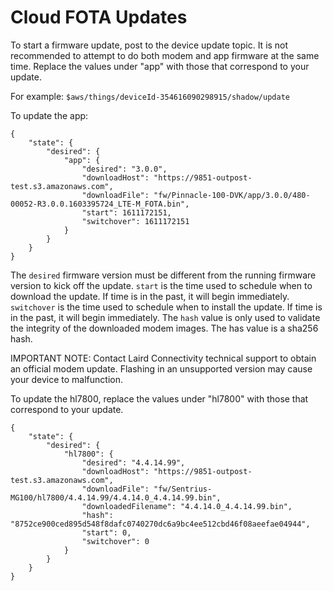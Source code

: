 # Cloud FOTA Updates

To start a firmware update, post to the device update topic. It is not recommended to attempt to do both modem and app firmware at the same time.
Replace the values under "app" with those that correspond to your update.

For example: `$aws/things/deviceId-354616090298915/shadow/update`

To update the app:
```
{
    "state": {
        "desired": {
            "app": {
                "desired": "3.0.0",
                "downloadHost": "https://9851-outpost-test.s3.amazonaws.com",
                "downloadFile": "fw/Pinnacle-100-DVK/app/3.0.0/480-00052-R3.0.0.1603395724_LTE-M_FOTA.bin",
                "start": 1611172151,
                "switchover": 1611172151
            }
        }
    }
}
```

The `desired` firmware version must be different from the running firmware version to kick off the update.
`start` is the time used to schedule when to download the update. If time is in the past, it will begin immediately.
`switchover` is the time used to schedule when to install the update. If time is in the past, it will begin immediately.
The `hash` value is only used to validate the integrity of the downloaded modem images. The has value is a sha256 hash.

IMPORTANT NOTE: Contact Laird Connectivity technical support to obtain an official modem update. Flashing in an
unsupported version may cause your device to malfunction.

To update the hl7800, replace the values under "hl7800" with those that correspond to your update.
```
{
    "state": {
        "desired": {
            "hl7800": {
                "desired": "4.4.14.99",
                "downloadHost": "https://9851-outpost-test.s3.amazonaws.com",
                "downloadFile": "fw/Sentrius-MG100/hl7800/4.4.14.99/4.4.14.0_4.4.14.99.bin",
                "downloadedFilename": "4.4.14.0_4.4.14.99.bin",
                "hash": "8752ce900ced895d548f8dafc0740270dc6a9bc4ee512cbd46f08aeefae04944",
                "start": 0,
                "switchover": 0
            }
        }
    }
}
```
